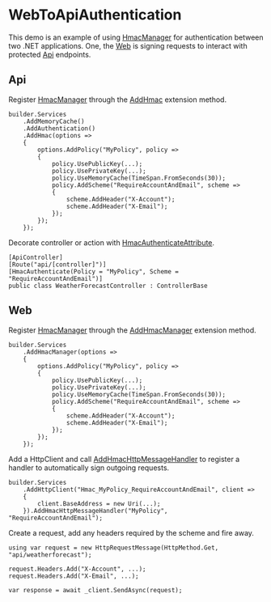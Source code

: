 
# WebToApiAuthentication

This demo is an example of using [HmacManager](../../README.md) for authentication between two .NET applications. One, the [Web](Web) is signing requests to interact with protected [Api](Api) endpoints.

## Api

Register [HmacManager](../../README.md) through the [AddHmac](/src/HmacManager/Mvc/Extensions/AuthenticationBuilderExtensions.cs) extension method.

    builder.Services
        .AddMemoryCache()
        .AddAuthentication()
        .AddHmac(options =>
        {
            options.AddPolicy("MyPolicy", policy =>
            {
                policy.UsePublicKey(...);
                policy.UsePrivateKey(...);
                policy.UseMemoryCache(TimeSpan.FromSeconds(30));
                policy.AddScheme("RequireAccountAndEmail", scheme =>
                {
                    scheme.AddHeader("X-Account");
                    scheme.AddHeader("X-Email");
                });
            });
        });

Decorate controller or action with [HmacAuthenticateAttribute](/src/HmacManager/Mvc/HmacAuthenticateAttribute.cs).

    [ApiController]
    [Route("api/[controller]")]
    [HmacAuthenticate(Policy = "MyPolicy", Scheme = "RequireAccountAndEmail")]
    public class WeatherForecastController : ControllerBase

## Web

Register [HmacManager](../../README.md) through the [AddHmacManager](/src/HmacManager/Mvc/Extensions/IServiceCollectionExtensions.cs) extension method.

    builder.Services
        .AddHmacManager(options =>
        {
            options.AddPolicy("MyPolicy", policy =>
            {
                policy.UsePublicKey(...);
                policy.UsePrivateKey(...);
                policy.UseMemoryCache(TimeSpan.FromSeconds(30));
                policy.AddScheme("RequireAccountAndEmail", scheme =>
                {
                    scheme.AddHeader("X-Account");
                    scheme.AddHeader("X-Email");
                });
            });
        });

Add a HttpClient and call [AddHmacHttpMessageHandler](/src/HmacManager/Mvc/HmacDelegatingHandler.cs) to register a handler to automatically sign outgoing requests.

    builder.Services
        .AddHttpClient("Hmac_MyPolicy_RequireAccountAndEmail", client =>
        {
            client.BaseAddress = new Uri(...);
        }).AddHmacHttpMessageHandler("MyPolicy", "RequireAccountAndEmail");

Create a request, add any headers required by the scheme and fire away.

    using var request = new HttpRequestMessage(HttpMethod.Get, "api/weatherforecast");

    request.Headers.Add("X-Account", ...);
    request.Headers.Add("X-Email", ...);

    var response = await _client.SendAsync(request);